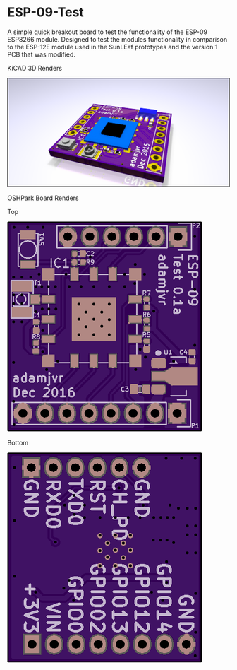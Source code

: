 # ESP-09-Test
A simple quick breakout board to test the functionality of the ESP-09 ESP8266 module. Designed to test the modules functionality in comparison to the ESP-12E module used in the SunLEaf prototypes and the version 1 PCB that was modified.

KiCAD 3D Renders

![OSHPark Bottom](/PCB/ESP-09-BO-Test.png)


OSHPark Board Renders

Top

![OSHPark Bottom](/PCB/ESP-09-BO-Test_OSHPARK_top.png)

Bottom

![OSHPark Bottom](/PCB/ESP-09-BO-Test_OSHPARK_Bottom.png)
